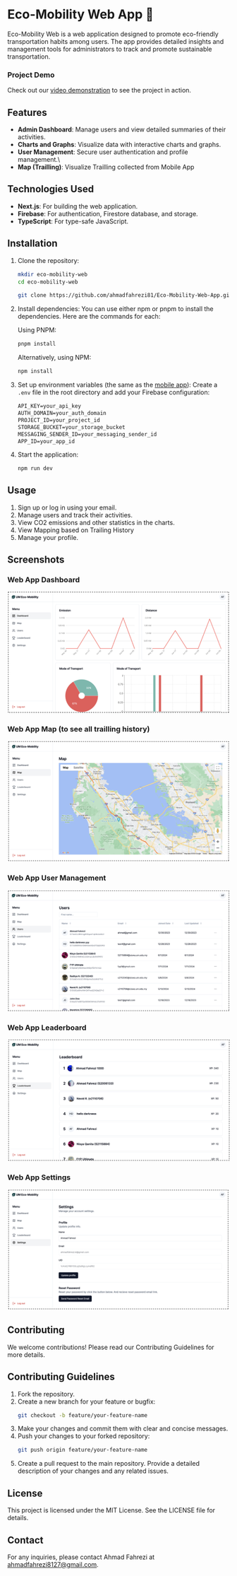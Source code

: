 # Eco-Mobility Web App 🍃

Eco-Mobility Web is a web application designed to promote eco-friendly transportation habits among users. The app provides detailed insights and management tools for administrators to track and promote sustainable transportation.

### Project Demo

Check out our [video demonstration](https://drive.google.com/file/d/1uZuzMDYD8rTO7otuSTFCPDF7vLcXapGo/view) to see the project in action.

## Features

- **Admin Dashboard**: Manage users and view detailed summaries of their activities.
- **Charts and Graphs**: Visualize data with interactive charts and graphs.
- **User Management**: Secure user authentication and profile management.\
- **Map (Trailling)**: Visualize Trailling collected from Mobile App

## Technologies Used

- **Next.js**: For building the web application.
- **Firebase**: For authentication, Firestore database, and storage.
- **TypeScript**: For type-safe JavaScript.

## Installation

1. Clone the repository:

   ```sh
   mkdir eco-mobility-web
   cd eco-mobility-web
   ```

   ```sh
   git clone https://github.com/ahmadfahrezi81/Eco-Mobility-Web-App.git
   ```
2. Install dependencies:
   You can use either npm or pnpm to install the dependencies. Here are the commands for each:

   Using PNPM:

   ```sh
   pnpm install
   ```

   Alternatively, using NPM:

   ```sh
   npm install
   ```
3. Set up environment variables (the same as the [mobile app](https://github.com/ahmadfahrezi81/Eco-Mobility)):
   Create a `.env` file in the root directory and add your Firebase configuration:

   ```env
   API_KEY=your_api_key
   AUTH_DOMAIN=your_auth_domain
   PROJECT_ID=your_project_id
   STORAGE_BUCKET=your_storage_bucket
   MESSAGING_SENDER_ID=your_messaging_sender_id
   APP_ID=your_app_id
   ```
4. Start the application:

   ```sh
   npm run dev
   ```

## Usage

1. Sign up or log in using your email.
2. Manage users and track their activities.
3. View CO2 emissions and other statistics in the charts.
4. View Mapping based on Trailing History
5. Manage your profile.

## Screenshots

### Web App Dashboard

![Eco-Mobility Web App Dashboard](public/images/Screenshot-Dashboard.png)

### Web App Map (to see all trailling history)

![Eco-Mobility Web App Maps](public/images/Screenshot-Map.png)

### Web App User Management

![Eco-Mobility Web App User Management](public/images/Screenshot-Users.png)

### Web App Leaderboard

![Eco-Mobility Web App Leaderboard](public/images/Screenshot-Leaderboard.png)

### Web App Settings

![Eco-Mobility Web App Settings](public/images/Screenshot-Settings.png)

## Contributing

We welcome contributions! Please read our Contributing Guidelines for more details.

## Contributing Guidelines

1. Fork the repository.
2. Create a new branch for your feature or bugfix:
   ```sh
   git checkout -b feature/your-feature-name
   ```
3. Make your changes and commit them with clear and concise messages.
4. Push your changes to your forked repository:
   ```sh
   git push origin feature/your-feature-name
   ```
5. Create a pull request to the main repository. Provide a detailed description of your changes and any related issues.

## License

This project is licensed under the MIT License. See the LICENSE file for details.

## Contact

For any inquiries, please contact Ahmad Fahrezi at ahmadfahrezi8127@gmail.com.
